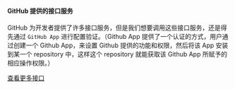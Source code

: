 #### GitHub 提供的接口服务

GitHub 为开发者提供了许多接口服务，但是我们想要调用这些接口服务，还是得先通过 `GitHub App` 进行配置验证。（Github App 提供了一个认证的方式，用户通过创建一个 Github App，来设置 Github 提供的功能和权限，然后将该 App 安装到某一个 repository 中，这样这个 repository 就能获取该 Github App 所赋予的相应操作权限。）

[查看更多接口](https://docs.github.com/zh/rest?apiVersion=2022-11-28)
